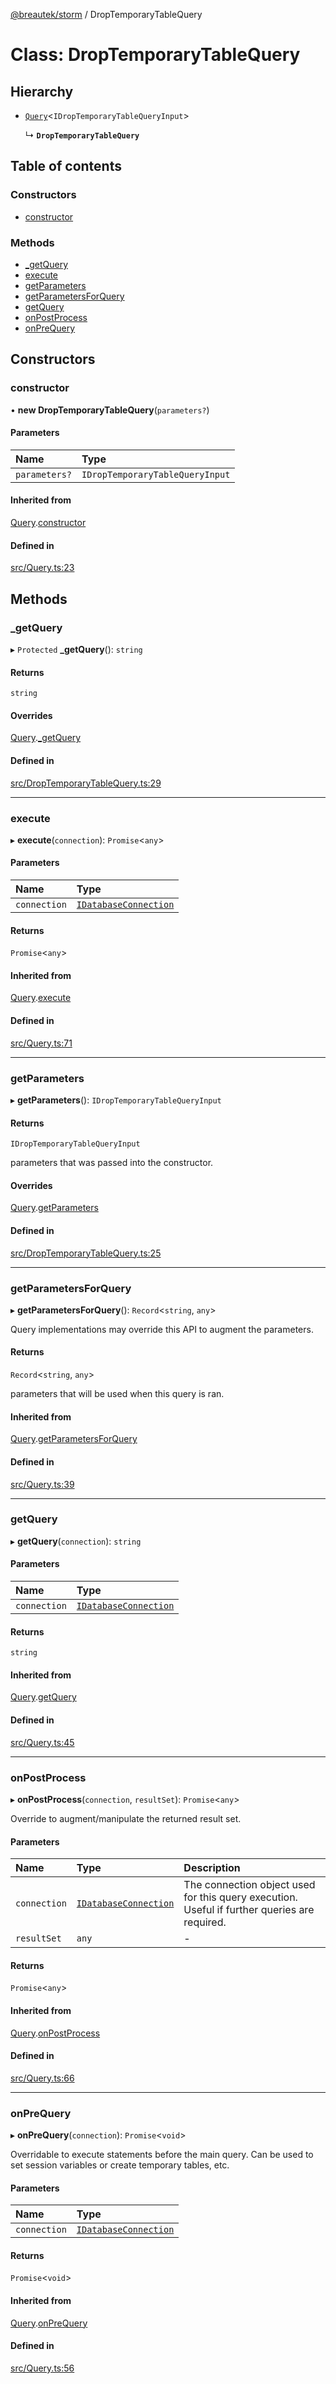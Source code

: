 [@breautek/storm](../README.md) / DropTemporaryTableQuery

# Class: DropTemporaryTableQuery

## Hierarchy

- [`Query`](Query.md)<`IDropTemporaryTableQueryInput`\>

  ↳ **`DropTemporaryTableQuery`**

## Table of contents

### Constructors

- [constructor](DropTemporaryTableQuery.md#constructor)

### Methods

- [\_getQuery](DropTemporaryTableQuery.md#_getquery)
- [execute](DropTemporaryTableQuery.md#execute)
- [getParameters](DropTemporaryTableQuery.md#getparameters)
- [getParametersForQuery](DropTemporaryTableQuery.md#getparametersforquery)
- [getQuery](DropTemporaryTableQuery.md#getquery)
- [onPostProcess](DropTemporaryTableQuery.md#onpostprocess)
- [onPreQuery](DropTemporaryTableQuery.md#onprequery)

## Constructors

### constructor

• **new DropTemporaryTableQuery**(`parameters?`)

#### Parameters

| Name | Type |
| :------ | :------ |
| `parameters?` | `IDropTemporaryTableQueryInput` |

#### Inherited from

[Query](Query.md).[constructor](Query.md#constructor)

#### Defined in

[src/Query.ts:23](https://github.com/breautek/storm/blob/eca48f5/src/Query.ts#L23)

## Methods

### \_getQuery

▸ `Protected` **_getQuery**(): `string`

#### Returns

`string`

#### Overrides

[Query](Query.md).[_getQuery](Query.md#_getquery)

#### Defined in

[src/DropTemporaryTableQuery.ts:29](https://github.com/breautek/storm/blob/eca48f5/src/DropTemporaryTableQuery.ts#L29)

___

### execute

▸ **execute**(`connection`): `Promise`<`any`\>

#### Parameters

| Name | Type |
| :------ | :------ |
| `connection` | [`IDatabaseConnection`](../interfaces/IDatabaseConnection.md) |

#### Returns

`Promise`<`any`\>

#### Inherited from

[Query](Query.md).[execute](Query.md#execute)

#### Defined in

[src/Query.ts:71](https://github.com/breautek/storm/blob/eca48f5/src/Query.ts#L71)

___

### getParameters

▸ **getParameters**(): `IDropTemporaryTableQueryInput`

#### Returns

`IDropTemporaryTableQueryInput`

parameters that was passed into the constructor.

#### Overrides

[Query](Query.md).[getParameters](Query.md#getparameters)

#### Defined in

[src/DropTemporaryTableQuery.ts:25](https://github.com/breautek/storm/blob/eca48f5/src/DropTemporaryTableQuery.ts#L25)

___

### getParametersForQuery

▸ **getParametersForQuery**(): `Record`<`string`, `any`\>

Query implementations may override this API to augment the parameters.

#### Returns

`Record`<`string`, `any`\>

parameters that will be used when this query is ran.

#### Inherited from

[Query](Query.md).[getParametersForQuery](Query.md#getparametersforquery)

#### Defined in

[src/Query.ts:39](https://github.com/breautek/storm/blob/eca48f5/src/Query.ts#L39)

___

### getQuery

▸ **getQuery**(`connection`): `string`

#### Parameters

| Name | Type |
| :------ | :------ |
| `connection` | [`IDatabaseConnection`](../interfaces/IDatabaseConnection.md) |

#### Returns

`string`

#### Inherited from

[Query](Query.md).[getQuery](Query.md#getquery)

#### Defined in

[src/Query.ts:45](https://github.com/breautek/storm/blob/eca48f5/src/Query.ts#L45)

___

### onPostProcess

▸ **onPostProcess**(`connection`, `resultSet`): `Promise`<`any`\>

Override to augment/manipulate the returned result set.

#### Parameters

| Name | Type | Description |
| :------ | :------ | :------ |
| `connection` | [`IDatabaseConnection`](../interfaces/IDatabaseConnection.md) | The connection object used for this query execution. Useful if further queries are required. |
| `resultSet` | `any` | - |

#### Returns

`Promise`<`any`\>

#### Inherited from

[Query](Query.md).[onPostProcess](Query.md#onpostprocess)

#### Defined in

[src/Query.ts:66](https://github.com/breautek/storm/blob/eca48f5/src/Query.ts#L66)

___

### onPreQuery

▸ **onPreQuery**(`connection`): `Promise`<`void`\>

Overridable to execute statements before the main query.
Can be used to set session variables or create temporary tables, etc.

#### Parameters

| Name | Type |
| :------ | :------ |
| `connection` | [`IDatabaseConnection`](../interfaces/IDatabaseConnection.md) |

#### Returns

`Promise`<`void`\>

#### Inherited from

[Query](Query.md).[onPreQuery](Query.md#onprequery)

#### Defined in

[src/Query.ts:56](https://github.com/breautek/storm/blob/eca48f5/src/Query.ts#L56)
